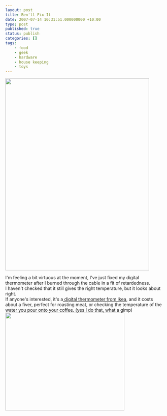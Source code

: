 ```yaml
---
layout: post
title: Ben'll Fix It
date: 2007-07-14 10:31:51.000000000 +10:00
type: post
published: true
status: publish
categories: []
tags:
    - food
    - geek
    - hardware
    - house keeping
    - toys
---
```


<p><img src="{{ site.baseurl }}/assets/n541400612_786533_5224.jpg" height="604" width="453" /></p>
<p>I'm feeling a bit virtuous at the moment, I've just fixed my digital thermometer after I burned through the cable in a fit of retardedness.<br />
I haven't checked that it still gives the right temperature, but it looks about right.<br />
If anyone's interested, it's a<a href="http://www.ikea.com/gb/en/catalog/products/20103016"> digital thermometer from Ikea</a>, and it costs about a fiver, perfect for roasting meat, or checking the temperature of the water you pour onto your coffee. (yes I do that, what a gimp)<br />
<img src="{{ site.baseurl }}/assets/n541400612_786534_5488.jpg" height="308" width="375" /></p>

